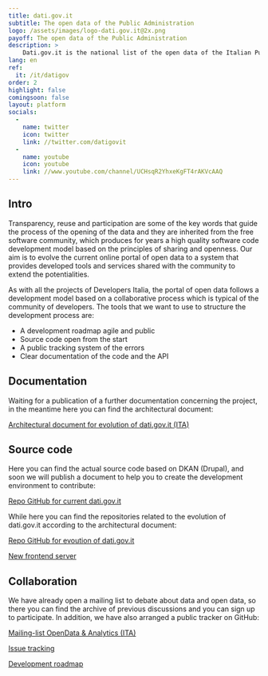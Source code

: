 ```yaml
---
title: dati.gov.it
subtitle: The open data of the Public Administration
logo: /assets/images/logo-dati.gov.it@2x.png
payoff: The open data of the Public Administration
description: >
    Dati.gov.it is the national list of the open data of the Italian Public Administrations.  It has been created with the aim to aggregate in a single portal most of the open data displayed by the various administrations both local and national.
lang: en
ref:
  it: /it/datigov
order: 2
highlight: false
comingsoon: false
layout: platform
socials:
  -
    name: twitter
    icon: twitter
    link: //twitter.com/datigovit
  -
    name: youtube
    icon: youtube
    link: //www.youtube.com/channel/UCHsqR2YhxeKgFT4rAKVcAAQ
---
```


## Intro
Transparency, reuse and participation are some of the key words that guide the process of the opening of the data and they are inherited from the free software community, which produces for years a high quality software code development model based on the principles of sharing and openness.
Our aim is to evolve the current online portal of open data to a system that provides developed tools and services shared with the community to extend the potentialities.

As with all the projects of Developers Italia, the portal of open data follows a development model based on a collaborative process  which is typical of the community of developers. The tools that we want to use to structure the development process are:

  * A development roadmap agile and public 
  * Source code open from the start
  * A public tracking system of the errors 
  * Clear documentation of the code and the API

## Documentation

Waiting for a publication of a further documentation concerning the project, in the meantime here you can find the architectural document:

[Architectural document for evolution of dati.gov.it (ITA)](https://docs.google.com/document/d/1dCfbpwmkl-U2kreykRY8YXJct6GOe-r_3qjism5wI2Y/edit)


## Source code

Here you can find the actual source code based on DKAN (Drupal), and soon we will publish a document to help you to create the development environment to contribute:

[Repo GitHub for current dati.gov.it](https://github.com/FormezPA/dkan)

While here you can find the repositories related to the evolution of dati.gov.it according to the architectural document: 

[Repo GitHub for evoution of dati.gov.it](https://github.com/italia/dati.gov.it)

[New frontend server](https://github.com/italia/dati-frontendserver)


## Collaboration

We have already open a mailing list to debate about data and open data, so there you can find the archive of previous discussions and you can sign up to participate. In addition, we have also arranged a public tracker on GitHub:

[Mailing-list OpenData & Analytics (ITA)](https://groups.google.com/a/teamdigitale.governo.it/forum/#!forum/data)

[Issue tracking](https://github.com/italia/dati.gov.it/issues)

[Development roadmap](https://github.com/italia/dati.gov.it/projects)

